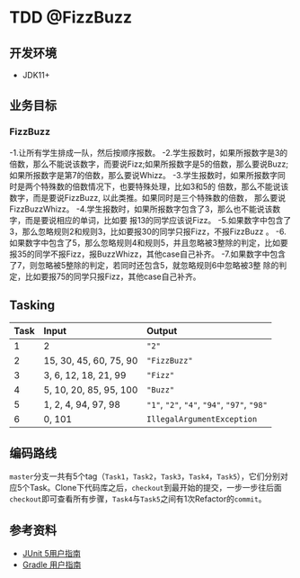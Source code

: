 # TDD @FizzBuzz

## 开发环境
 - JDK11+
 
## 业务目标

### FizzBuzz
-1.让所有学生排成一队，然后按顺序报数。
-2.学生报数时，如果所报数字是3的倍数，那么不能说该数字，而要说Fizz;如果所报数字是5的倍数，那么要说Buzz;如果所报数字是第7的倍数，那么要说Whizz。
-3.学生报数时，如果所报数字同时是两个特殊数的倍数情况下，也要特殊处理，比如3和5的 倍数，那么不能说该数字，而是要说FizzBuzz, 以此类推。如果同时是三个特殊数的倍数， 那么要说FizzBuzzWhizz。
-4.学生报数时，如果所报数字包含了3，那么也不能说该数字，而是要说相应的单词，比如要 报13的同学应该说Fizz。
-5.如果数字中包含了3，那么忽略规则2和规则3，比如要报30的同学只报Fizz，不报FizzBuzz 。
-6.如果数字中包含了5，那么忽略规则4和规则5，并且忽略被3整除的判定，比如要报35的同学不报Fizz，报BuzzWhizz，其他case自己补齐。
-7.如果数字中包含了7，则忽略被5整除的判定，若同时还包含5，就忽略规则6中忽略被3整 除的判定，比如要报75的同学只报Fizz，其他case自己补齐。

## Tasking

| Task | Input                  | Output                                      |
|:-----|:-----------------------|:--------------------------------------------|
| 1    | 2                      | `"2"`                                       |
| 2    | 15, 30, 45, 60, 75, 90 | `"FizzBuzz"`                                |
| 3    | 3, 6, 12, 18, 21, 99   | `"Fizz"`                                    |
| 4    | 5, 10, 20, 85, 95, 100 | `"Buzz"`                                    |
| 5    | 1, 2, 4, 94, 97, 98    | `"1"`, `"2"`, `"4"`, `"94"`, `"97"`, `"98"` |
| 6    | 0, 101                 | `IllegalArgumentException`                  |


## 编码路线
`master`分支一共有5个tag（`Task1`，`Task2`，`Task3`，`Task4`，`Task5`），它们分别对应5个Task。Clone下代码库之后，`checkout`到最开始的提交，一步一步往后面`checkout`即可查看所有步骤，`Task4`与`Task5`之间有1次Refactor的`commit`。


## 参考资料
- [JUnit 5用户指南](https://gitee.com/liushide/junit5_cn_doc/blob/master/junit5UserGuide_zh_cn.md#https://gitee.com/link?target=https%3A%2F%2Fgithub.com%2Fjunit-team%2Fjunit5-samples%2Ftree%2Fr5.0.2%2Fjunit5-gradle-consumer)
- [Gradle 用户指南](https://docs.gradle.org/current/userguide/userguide.html)